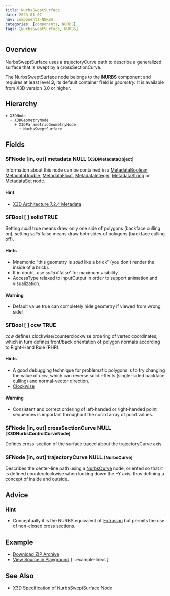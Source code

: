 ```yaml
---
title: NurbsSweptSurface
date: 2023-01-07
nav: components-NURBS
categories: [components, NURBS]
tags: [NurbsSweptSurface, NURBS]
---
```

<style>
.post h3 {
  word-spacing: 0.2em;
}
</style>

## Overview

NurbsSweptSurface uses a trajectoryCurve path to describe a generalized surface that is swept by a crossSectionCurve.

The NurbsSweptSurface node belongs to the **NURBS** component and requires at least level **3,** its default container field is *geometry.* It is available from X3D version 3.0 or higher.

## Hierarchy

```
+ X3DNode
  + X3DGeometryNode
    + X3DParametricGeometryNode
      + NurbsSweptSurface
```

## Fields

### SFNode [in, out] **metadata** NULL <small>[X3DMetadataObject]</small>

Information about this node can be contained in a [MetadataBoolean](/x_ite/components/core/metadataboolean/), [MetadataDouble](/x_ite/components/core/metadatadouble/), [MetadataFloat](/x_ite/components/core/metadatafloat/), [MetadataInteger](/x_ite/components/core/metadatainteger/), [MetadataString](/x_ite/components/core/metadatastring/) or [MetadataSet](/x_ite/components/core/metadataset/) node.

#### Hint

- [X3D Architecture 7.2.4 Metadata](https://www.web3d.org/specifications/X3Dv4/ISO-IEC19775-1v4-IS/Part01/components/core.html#Metadata)

### SFBool [ ] **solid** TRUE

Setting *solid* true means draw only one side of polygons (backface culling on), setting *solid* false means draw both sides of polygons (backface culling off).

#### Hints

- Mnemonic "this geometry is *solid* like a brick" (you don't render the inside of a brick).
- If in doubt, use *solid*='false' for maximum visibility.
- AccessType relaxed to inputOutput in order to support animation and visualization.

#### Warning

- Default value true can completely hide geometry if viewed from wrong side!

### SFBool [ ] **ccw** TRUE

*ccw* defines clockwise/counterclockwise ordering of vertex coordinates, which in turn defines front/back orientation of polygon normals according to Right-Hand Rule (RHR).

#### Hints

- A good debugging technique for problematic polygons is to try changing the value of *ccw*, which can reverse solid effects (single-sided backface culling) and normal-vector direction.
- [Clockwise](https://en.wikipedia.org/wiki/Clockwise)

#### Warning

- Consistent and correct ordering of left-handed or right-handed point sequences is important throughout the coord array of point values.

### SFNode [in, out] **crossSectionCurve** NULL <small>[X3DNurbsControlCurveNode]</small>

Defines cross-section of the surface traced about the trajectoryCurve axis.

### SFNode [in, out] **trajectoryCurve** NULL <small>[NurbsCurve]</small>

Describes the center-line path using a [NurbsCurve](/x_ite/components/nurbs/nurbscurve/) node, oriented so that it is defined counterclockwise when looking down the −Y axis, thus defining a concept of inside and outside.

## Advice

### Hint

- Conceptually it is the NURBS equivalent of [Extrusion](/x_ite/components/geometry3d/extrusion/) but permits the use of non-closed cross sections.

## Example

<x3d-canvas class="xr-button-br" src="https://create3000.github.io/media/examples/NURBS/NurbsSweptSurface/NurbsSweptSurface.x3d" update="auto"></x3d-canvas>

- [Download ZIP Archive](https://create3000.github.io/media/examples/NURBS/NurbsSweptSurface/NurbsSweptSurface.zip)
- [View Source in Playground](/x_ite/playground/?url=https://create3000.github.io/media/examples/NURBS/NurbsSweptSurface/NurbsSweptSurface.x3d)
{: .example-links }

## See Also

- [X3D Specification of NurbsSweptSurface Node](https://www.web3d.org/documents/specifications/19775-1/V4.0/Part01/components/nurbs.html#NurbsSweptSurface)
